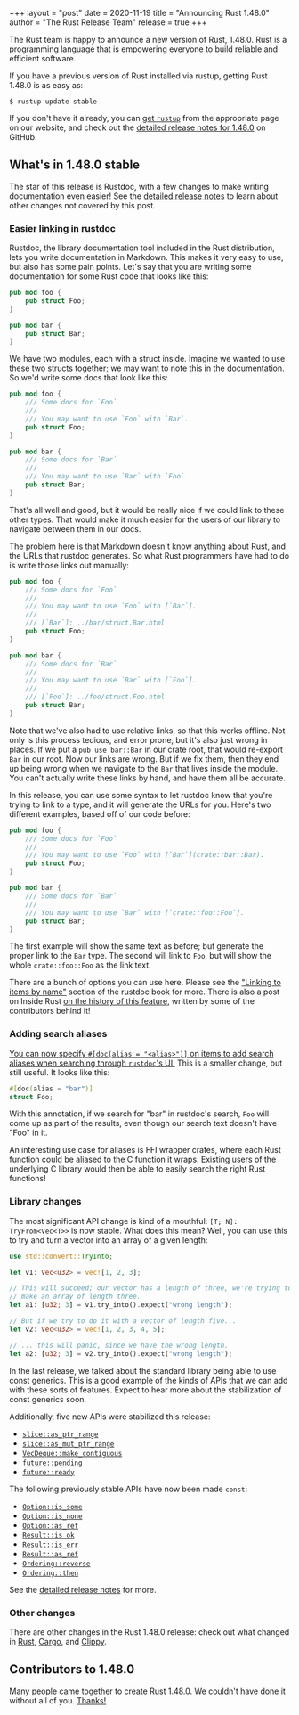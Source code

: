 +++
layout = "post"
date = 2020-11-19
title = "Announcing Rust 1.48.0"
author = "The Rust Release Team"
release = true
+++

The Rust team is happy to announce a new version of Rust, 1.48.0. Rust is a
programming language that is empowering everyone to build reliable and
efficient software.

If you have a previous version of Rust installed via rustup, getting Rust
1.48.0 is as easy as:

```console
$ rustup update stable
```

If you don't have it already, you can [get `rustup`][install] from the
appropriate page on our website, and check out the [detailed release notes for
1.48.0][notes] on GitHub.

[install]: https://www.rust-lang.org/tools/install
[notes]: https://github.com/rust-lang/rust/blob/master/RELEASES.md#version-1480-2020-11-19

## What's in 1.48.0 stable

The star of this release is Rustdoc, with a few changes to make writing
documentation even easier! See the [detailed release notes][notes] to learn
about other changes not covered by this post.

### Easier linking in rustdoc

Rustdoc, the library documentation tool included in the Rust distribution,
lets you write documentation in Markdown. This makes it very easy to use, but
also has some pain points. Let's say that you are writing some documentation
for some Rust code that looks like this:

```rust
pub mod foo {
    pub struct Foo;
}

pub mod bar {
    pub struct Bar;
}
```

We have two modules, each with a struct inside. Imagine we wanted to use these
two structs together; we may want to note this in the documentation. So we'd
write some docs that look like this:

```rust
pub mod foo {
    /// Some docs for `Foo`
    ///
    /// You may want to use `Foo` with `Bar`.
    pub struct Foo;
}

pub mod bar {
    /// Some docs for `Bar`
    ///
    /// You may want to use `Bar` with `Foo`.
    pub struct Bar;
}
```

That's all well and good, but it would be really nice if we could link to these
other types. That would make it much easier for the users of our library to
navigate between them in our docs.

The problem here is that Markdown doesn't know anything about Rust, and the
URLs that rustdoc generates. So what Rust programmers have had to do is write
those links out manually:

```rust
pub mod foo {
    /// Some docs for `Foo`
    ///
    /// You may want to use `Foo` with [`Bar`].
    ///
    /// [`Bar`]: ../bar/struct.Bar.html
    pub struct Foo;
}

pub mod bar {
    /// Some docs for `Bar`
    ///
    /// You may want to use `Bar` with [`Foo`].
    ///
    /// [`Foo`]: ../foo/struct.Foo.html
    pub struct Bar;
}
```

Note that we've also had to use relative links, so that this works offline.
Not only is this process tedious, and error prone, but it's also just wrong
in places. If we put a `pub use bar::Bar` in our crate root, that would
re-export `Bar` in our root. Now our links are wrong. But if we fix them,
then they end up being wrong when we navigate to the `Bar` that lives inside
the module. You can't actually write these links by hand, and have them all
be accurate.

In this release, you can use some syntax to let rustdoc know that you're
trying to link to a type, and it will generate the URLs for you. Here's
two different examples, based off of our code before:

```rust
pub mod foo {
    /// Some docs for `Foo`
    ///
    /// You may want to use `Foo` with [`Bar`](crate::bar::Bar).
    pub struct Foo;
}

pub mod bar {
    /// Some docs for `Bar`
    ///
    /// You may want to use `Bar` with [`crate::foo::Foo`].
    pub struct Bar;
}
```

The first example will show the same text as before; but generate the proper
link to the `Bar` type. The second will link to `Foo`, but will show the whole
`crate::foo::Foo` as the link text.

There are a bunch of options you can use here. Please see the ["Linking to
items by name"][intra-docs] section of the rustdoc book for more. There is also
a post on Inside Rust [on the history of this feature][intra-history], written
by some of the contributors behind it!

[intra-docs]: https://doc.rust-lang.org/rustdoc/write-documentation/linking-to-items-by-name.html
[intra-history]: https://blog.rust-lang.org/inside-rust/2020/09/17/stabilizing-intra-doc-links.html

### Adding search aliases

[You can now specify `#[doc(alias = "<alias>")]` on items to add search
aliases when searching through `rustdoc`'s UI.][75740] This is a smaller change,
but still useful. It looks like this:

```rust
#[doc(alias = "bar")]
struct Foo;
```

With this annotation, if we search for "bar" in rustdoc's search, `Foo` will
come up as part of the results, even though our search text doesn't have
"Foo" in it.

An interesting use case for aliases is FFI wrapper crates, where each Rust
function could be aliased to the C function it wraps. Existing users of the
underlying C library would then be able to easily search the right Rust
functions!

[75740]: https://github.com/rust-lang/rust/pull/75740/

### Library changes

The most significant API change is kind of a mouthful: `[T; N]: TryFrom<Vec<T>>`
is now stable. What does this mean? Well, you can use this to try and turn
a vector into an array of a given length:

```rust
use std::convert::TryInto;

let v1: Vec<u32> = vec![1, 2, 3];

// This will succeed; our vector has a length of three, we're trying to
// make an array of length three.
let a1: [u32; 3] = v1.try_into().expect("wrong length");

// But if we try to do it with a vector of length five...
let v2: Vec<u32> = vec![1, 2, 3, 4, 5];

// ... this will panic, since we have the wrong length.
let a2: [u32; 3] = v2.try_into().expect("wrong length");
```

In the last release, we talked about the standard library being able to use
const generics. This is a good example of the kinds of APIs that we can add
with these sorts of features. Expect to hear more about the stabilization of
const generics soon.

Additionally, five new APIs were stabilized this release:

- [`slice::as_ptr_range`]
- [`slice::as_mut_ptr_range`]
- [`VecDeque::make_contiguous`]
- [`future::pending`]
- [`future::ready`]

The following previously stable APIs have now been made `const`:

- [`Option::is_some`]
- [`Option::is_none`]
- [`Option::as_ref`]
- [`Result::is_ok`]
- [`Result::is_err`]
- [`Result::as_ref`]
- [`Ordering::reverse`]
- [`Ordering::then`]

See the [detailed release notes][notes] for more.

[`Option::is_some`]: https://doc.rust-lang.org/std/option/enum.Option.html#method.is_some
[`Option::is_none`]: https://doc.rust-lang.org/std/option/enum.Option.html#method.is_none
[`Option::as_ref`]: https://doc.rust-lang.org/std/option/enum.Option.html#method.as_ref
[`Result::is_ok`]: https://doc.rust-lang.org/std/result/enum.Result.html#method.is_ok
[`Result::is_err`]: https://doc.rust-lang.org/std/result/enum.Result.html#method.is_err
[`Result::as_ref`]: https://doc.rust-lang.org/std/result/enum.Result.html#method.as_ref
[`Ordering::reverse`]: https://doc.rust-lang.org/std/cmp/enum.Ordering.html#method.reverse
[`Ordering::then`]: https://doc.rust-lang.org/std/cmp/enum.Ordering.html#method.then
[`slice::as_ptr_range`]: https://doc.rust-lang.org/std/primitive.slice.html#method.as_ptr_range
[`slice::as_mut_ptr_range`]: https://doc.rust-lang.org/std/primitive.slice.html#method.as_mut_ptr_range
[`VecDeque::make_contiguous`]: https://doc.rust-lang.org/std/collections/struct.VecDeque.html#method.make_contiguous
[`future::pending`]: https://doc.rust-lang.org/std/future/fn.pending.html
[`future::ready`]: https://doc.rust-lang.org/std/future/fn.ready.html

### Other changes

[relnotes-cargo]: https://doc.rust-lang.org/nightly/cargo/CHANGELOG.html#cargo-148-2020-11-19
[relnotes-clippy]: https://github.com/rust-lang/rust-clippy/blob/master/CHANGELOG.md#rust-148

There are other changes in the Rust 1.48.0 release: check out what changed in
[Rust][notes], [Cargo][relnotes-cargo], and [Clippy][relnotes-clippy].

## Contributors to 1.48.0

Many people came together to create Rust 1.48.0. We couldn't have done it
without all of you. [Thanks!](https://thanks.rust-lang.org/rust/1.48.0/)
